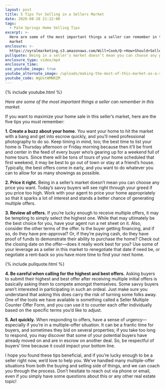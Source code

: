 ```yaml
---
layout: post
title: 5 Tips for Selling in a Sellers Market
date: 2020-08-28 21:22:00
tags:
  - Palm Springs Home Selling Tips
excerpt: >-
  Here are some of the most important things a seller can remember in this
  market
enclosure: >-
  https://vyralmarketing.s3.amazonaws.com/Will+Cook/Q-+How+Should+Sellers+Handle+This+Market_.mp4
pullquote: Being in a seller’s market doesn’t mean you can choose any price you want.
enclosure_type: video/mp4
enclosure_time:
use_youtube_image: true
youtube_alternate_image: /uploads/making-the-most-of-this-market-as-a-seller-yt.jpg
youtube_code: WgUstWMNRZM
---
```


{% include youtube.html %}

*Here are some of the most important things a seller can remember in this market.*

If you want to maximize your home sale in this seller’s market, here are the five tips you must remember:

**1\. Create a buzz about your home.** You want your home to hit the market with a bang and get into escrow quickly, and you’ll need professional photography to do so. Keep timing in mind, too; the best time to list your home is Thursday afternoon or Friday morning because then it’ll be front and center in the feed of every buyer who’s gearing up for a weekend full of home tours. Since there will be tons of tours of your home scheduled that first weekend, it may be best to go out of town or stay at a friend’s house. Typically, the best offers come in early, and you want to do whatever you can to allow for as many showings as possible.&nbsp;

**2\. Price it right.** Being in a seller’s market doesn’t mean you can choose any price you want. Today’s savvy buyers will see right through your greed if you price too high. Work with your agent to price your home appropriately so that it sparks a lot of interest and stands a better chance of generating multiple offers.&nbsp;

**3\. Review all offers.** If you’re lucky enough to receive multiple offers, it may be tempting to simply select the highest one. While that may ultimately be the best choice for you, have your agent run a net sheet on it. Also, consider the other terms of the offer. Is the buyer getting financing, and if so, do they have pre-approval? Or, if they’re paying cash, do they have proof of funds to demonstrate their ability to purchase the home? Check out the closing date on the offer—does it really work best for you? Use some of your leverage as a seller in this market to renegotiate that date if need be, or negotiate a rent-back so you have more time to find your next home.&nbsp;

{% include pullquote.html %}

**4\. Be careful when calling for the highest and best offers.** Asking buyers to submit their highest and best offer after receiving multiple initial offers is basically asking them to compete amongst themselves. Some savvy buyers aren’t interested in participating in such an ordeal. Just make sure you understand that asking this does carry the risk of turning some folks away. One of the tools we have available is something called a Seller Multiple Counter Offer Form, and you can use it to counter each offer individually based on the specific terms you’d like to adjust.

**5\. Act quickly.** When responding to offers, have a sense of urgency—especially if you’re in a multiple-offer situation. It can be a frantic time for buyers, and sometimes they bid on several properties; if you take too long to respond, you may discover that some of your potential buyers have already moved on and are in escrow on another deal. So, be respectful of buyers’ time because it could impact your bottom line.&nbsp;

I hope you found these tips beneficial, and if you’re lucky enough to be a seller right now, we’d love to help you. We’ve handled many multiple-offer situations from both the buying and selling side of things, and we can coach you through the process. Don’t hesitate to reach out via phone or email, even if you simply have some questions about this or any other real estate topic\!